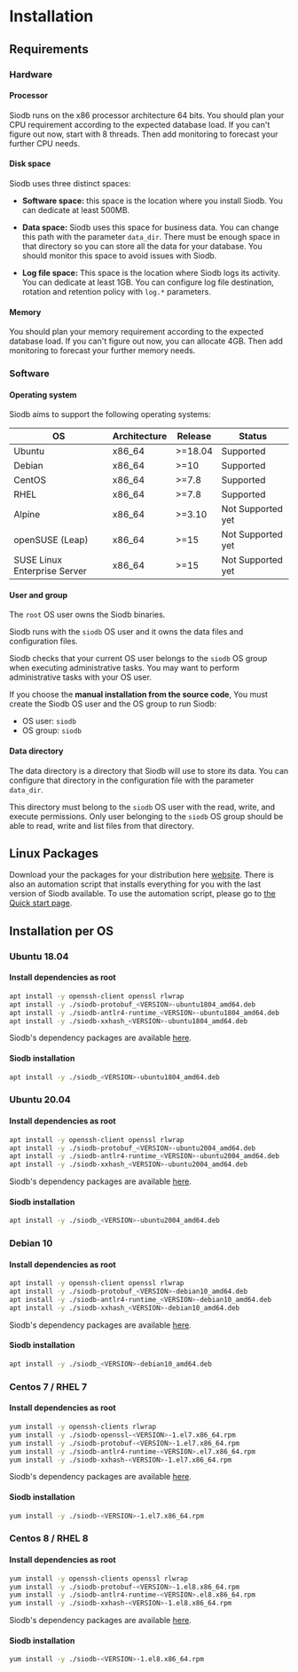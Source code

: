 # Installation

## Requirements

### Hardware

#### Processor

Siodb runs on the x86 processor architecture 64 bits.
You should plan your CPU requirement according to the expected database load.
If you can't figure out now, start with 8 threads. Then add
monitoring to forecast your further CPU needs.

#### Disk space

Siodb uses three distinct spaces:

- **Software space:**
this space is the location where you install Siodb. You can dedicate at least 500MB.

- **Data space:**
Siodb uses this space for business data. You can change this path with the parameter `data_dir`.
There must be enough space in that directory so you can store all the data for your database.
You should monitor this space to avoid issues with Siodb.

- **Log file space:**
This space is the location where Siodb logs its activity. You can dedicate at least 1GB.
You can configure log file destination, rotation and retention policy with `log.*` parameters.

#### Memory

You should plan your memory requirement according to the expected database load.
If you can't figure out now, you can allocate 4GB. Then add monitoring
to forecast your further memory needs.

### Software

#### Operating system

Siodb aims to support the following operating systems:

| OS                           | Architecture | Release | Status            |
| ---------------------------- | ------------ | ------- | ----------------- |
| Ubuntu                       | x86_64       | >=18.04 | Supported         |
| Debian                       | x86_64       | >=10    | Supported         |
| CentOS                       | x86_64       | >=7.8   | Supported         |
| RHEL                         | x86_64       | >=7.8   | Supported         |
| Alpine                       | x86_64       | >=3.10  | Not Supported yet |
| openSUSE (Leap)              | x86_64       | >=15    | Not Supported yet |
| SUSE Linux Enterprise Server | x86_64       | >=15    | Not Supported yet |

#### User and group

The `root` OS user owns the Siodb binaries.

Siodb runs with the `siodb` OS user and it owns the data files and configuration files.

Siodb checks that your current OS user belongs to the `siodb` OS group when executing administrative tasks.
You may want to perform administrative tasks with your OS user.

If you choose the **manual installation from the source code**,
You must create the Siodb OS user and the OS group to run Siodb:

- OS user: `siodb`
- OS group: `siodb`

#### Data directory

The data directory is a directory that Siodb will use to store its data.
You can configure that directory in the configuration file with the parameter `data_dir`.

This directory must belong to the `siodb` OS user with the read, write, and execute permissions.
Only user belonging to the `siodb` OS group should be able to read, write and list files from that directory.

## Linux Packages

Download your the packages for your distribution here
[website](https://www.siodb.io/packages/siodb_linux_packages.html).
There is also an automation script that installs everything for you with the last
version of Siodb available. To use the automation script, please go to [the
Quick start page](./../quick_start).

## Installation per OS

### Ubuntu 18.04

#### Install dependencies as root

```bash
apt install -y openssh-client openssl rlwrap
apt install -y ./siodb-protobuf_<VERSION>-ubuntu1804_amd64.deb
apt install -y ./siodb-antlr4-runtime_<VERSION>-ubuntu1804_amd64.deb
apt install -y ./siodb-xxhash_<VERSION>-ubuntu1804_amd64.deb
```

Siodb's dependency packages are available [here](https://www.siodb.io/packages/siodb_linux_packages.html).

#### Siodb installation

```bash
apt install -y ./siodb_<VERSION>-ubuntu1804_amd64.deb
```

### Ubuntu 20.04

#### Install dependencies as root

```bash
apt install -y openssh-client openssl rlwrap
apt install -y ./siodb-protobuf_<VERSION>-ubuntu2004_amd64.deb
apt install -y ./siodb-antlr4-runtime_<VERSION>-ubuntu2004_amd64.deb
apt install -y ./siodb-xxhash_<VERSION>-ubuntu2004_amd64.deb
```

Siodb's dependency packages are available [here](https://www.siodb.io/packages/siodb_linux_packages.html).

#### Siodb installation

```bash
apt install -y ./siodb_<VERSION>-ubuntu2004_amd64.deb
```

### Debian 10

#### Install dependencies as root

```bash
apt install -y openssh-client openssl rlwrap
apt install -y ./siodb-protobuf_<VERSION>-debian10_amd64.deb
apt install -y ./siodb-antlr4-runtime_<VERSION>-debian10_amd64.deb
apt install -y ./siodb-xxhash_<VERSION>-debian10_amd64.deb
```

Siodb's dependency packages are available [here](https://www.siodb.io/packages/siodb_linux_packages.html).

#### Siodb installation

```bash
apt install -y ./siodb_<VERSION>-debian10_amd64.deb
```

### Centos 7 / RHEL 7

#### Install dependencies as root

```bash
yum install -y openssh-clients rlwrap
yum install -y ./siodb-openssl-<VERSION>-1.el7.x86_64.rpm
yum install -y ./siodb-protobuf-<VERSION>-1.el7.x86_64.rpm
yum install -y ./siodb-antlr4-runtime-<VERSION>.el7.x86_64.rpm
yum install -y ./siodb-xxhash-<VERSION>-1.el7.x86_64.rpm
```

Siodb's dependency packages are available [here](https://www.siodb.io/packages/siodb_linux_packages.html).

#### Siodb installation

```bash
yum install -y ./siodb-<VERSION>-1.el7.x86_64.rpm
```

### Centos 8 / RHEL 8

#### Install dependencies as root

```bash
yum install -y openssh-clients openssl rlwrap
yum install -y ./siodb-protobuf-<VERSION>-1.el8.x86_64.rpm
yum install -y ./siodb-antlr4-runtime-<VERSION>.el8.x86_64.rpm
yum install -y ./siodb-xxhash-<VERSION>-1.el8.x86_64.rpm
```

Siodb's dependency packages are available [here](https://www.siodb.io/packages/siodb_linux_packages.html).

#### Siodb installation

```bash
yum install -y ./siodb-<VERSION>-1.el8.x86_64.rpm
```
